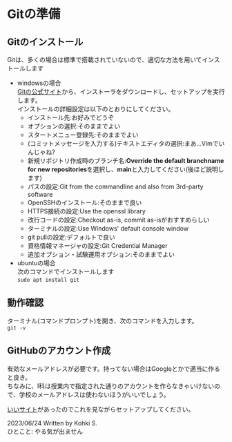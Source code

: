 # Gitの準備
## Gitのインストール
Gitは、多くの場合は標準で搭載されていないので、適切な方法を用いてインストールします  
- windowsの場合  
[Gitの公式サイト](https://gitforwindows.org/)から、インストーラをダウンロードし、セットアップを実行します。  
インストールの詳細設定は以下のとおりにしてください。  
    - インストール先:お好みでどうぞ
    - オプションの選択:そのままでよい
    - スタートメニュー登録先:そのままでよい
    - (コミットメッセージを入力する)テキストエディタの選択:まあ...Vimでいんじゃね?
    - 新規リポジトリ作成時のブランチ名:**Override the default branchname for new repositories**を選択し、**main**と入力してください(後ほど説明します)
    - パスの設定:Git from the commandline and also from 3rd-party software
    - OpenSSHのインストール:そのままで良い
    - HTTPS接続の設定:Use the openssl library
    - 改行コードの設定:Checkout as-is, commit as-isがおすすめらしい
    - ターミナルの設定:Use Windows' default console window
    - git pullの設定:デフォルトで良い
    - 資格情報マネージャの設定:Git Credential Manager
    - 追加オプション・試験運用オプション:そのままでよい
- ubuntuの場合  
次のコマンドでインストールします  
```sudo apt install git```

## 動作確認
ターミナル(コマンドプロンプト)を開き、次のコマンドを入力します。  
```git -v```

## GitHubのアカウント作成
有効なメールアドレスが必要です。持ってない場合はGoogleとかで適当に作ると良き。  
ちなみに、I科は授業内で指定された通りのアカウントを作らなきゃいけないので、学校のメールアドレスは使わないほうがいいでしょう。  

[いいサイト](https://qiita.com/ayatokura/items/9eabb7ae20752e6dc79d)があったのでこれを見ながらセットアップしてください。  


2023/06/24 Written by Kohki S.  
ひとこと: やる気が出ません